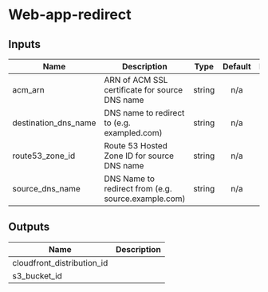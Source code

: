 # Web-app-redirect

## Inputs

| Name | Description | Type | Default | Required |
|------|-------------|:----:|:-----:|:-----:|
| acm\_arn | ARN of ACM SSL certificate for source DNS name | string | n/a | yes |
| destination\_dns\_name | DNS name to redirect to (e.g. exampled.com) | string | n/a | yes |
| route53\_zone\_id | Route 53 Hosted Zone ID for source DNS name | string | n/a | yes |
| source\_dns\_name | DNS Name to redirect from (e.g. source.example.com) | string | n/a | yes |

## Outputs

| Name | Description |
|------|-------------|
| cloudfront\_distribution\_id |  |
| s3\_bucket\_id |  |
